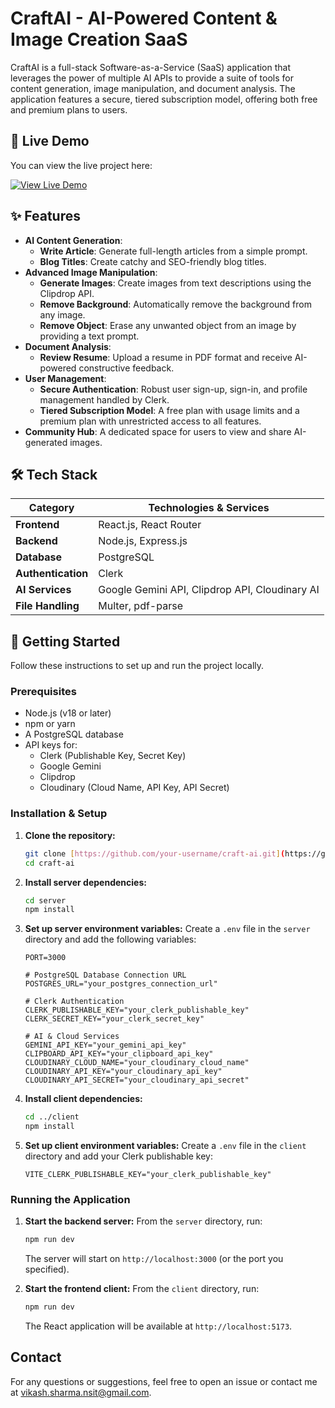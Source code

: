 # CraftAI - AI-Powered Content & Image Creation SaaS

CraftAI is a full-stack Software-as-a-Service (SaaS) application that leverages the power of multiple AI APIs to provide a suite of tools for content generation, image manipulation, and document analysis. The application features a secure, tiered subscription model, offering both free and premium plans to users.

## 🚀 Live Demo

You can view the live project here:

[![View Live Demo](https://img.shields.io/badge/Live%20Demo-Visit%20Now-brightgreen)](https://craft-ai-two.vercel.app/)

## ✨ Features

* **AI Content Generation**:
    * **Write Article**: Generate full-length articles from a simple prompt.
    * **Blog Titles**: Create catchy and SEO-friendly blog titles.
* **Advanced Image Manipulation**:
    * **Generate Images**: Create images from text descriptions using the Clipdrop API.
    * **Remove Background**: Automatically remove the background from any image.
    * **Remove Object**: Erase any unwanted object from an image by providing a text prompt.
* **Document Analysis**:
    * **Review Resume**: Upload a resume in PDF format and receive AI-powered constructive feedback.
* **User Management**:
    * **Secure Authentication**: Robust user sign-up, sign-in, and profile management handled by Clerk.
    * **Tiered Subscription Model**: A free plan with usage limits and a premium plan with unrestricted access to all features.
* **Community Hub**: A dedicated space for users to view and share AI-generated images.

## 🛠️ Tech Stack

| Category           | Technologies & Services                                                                                               |
| ------------------ | ----------------------------------------------------------------------------------------------------------------------- |
| **Frontend** | React.js, React Router                                                                            |
| **Backend** | Node.js, Express.js                                                                               |
| **Database** | PostgreSQL                                                                                                   |
| **Authentication** | Clerk                                                                                                        |
| **AI Services** | Google Gemini API, Clipdrop API, Cloudinary AI                                           |
| **File Handling** | Multer, pdf-parse                                                                                 |

## 🚀 Getting Started

Follow these instructions to set up and run the project locally.

### Prerequisites

* Node.js (v18 or later)
* npm or yarn
* A PostgreSQL database
* API keys for:
    * Clerk (Publishable Key, Secret Key)
    * Google Gemini
    * Clipdrop
    * Cloudinary (Cloud Name, API Key, API Secret)

### Installation & Setup

1.  **Clone the repository:**
    ```bash
    git clone [https://github.com/your-username/craft-ai.git](https://github.com/your-username/craft-ai.git)
    cd craft-ai
    ```

2.  **Install server dependencies:**
    ```bash
    cd server
    npm install
    ```

3.  **Set up server environment variables:**
    Create a `.env` file in the `server` directory and add the following variables:

    ```env
    PORT=3000

    # PostgreSQL Database Connection URL
    POSTGRES_URL="your_postgres_connection_url"

    # Clerk Authentication
    CLERK_PUBLISHABLE_KEY="your_clerk_publishable_key"
    CLERK_SECRET_KEY="your_clerk_secret_key"

    # AI & Cloud Services
    GEMINI_API_KEY="your_gemini_api_key"
    CLIPBOARD_API_KEY="your_clipboard_api_key"
    CLOUDINARY_CLOUD_NAME="your_cloudinary_cloud_name"
    CLOUDINARY_API_KEY="your_cloudinary_api_key"
    CLOUDINARY_API_SECRET="your_cloudinary_api_secret"
    ```

4.  **Install client dependencies:**
    ```bash
    cd ../client
    npm install
    ```

5.  **Set up client environment variables:**
    Create a `.env` file in the `client` directory and add your Clerk publishable key:

    ```env
    VITE_CLERK_PUBLISHABLE_KEY="your_clerk_publishable_key"
    ```

### Running the Application

1.  **Start the backend server:**
    From the `server` directory, run:
    ```bash
    npm run dev
    ```
    The server will start on `http://localhost:3000` (or the port you specified).

2.  **Start the frontend client:**
    From the `client` directory, run:
    ```bash
    npm run dev
    ```
    The React application will be available at `http://localhost:5173`.

## Contact

For any questions or suggestions, feel free to open an issue or contact me at [vikash.sharma.nsit@gmail.com](mailto:vikash.sharma.nsit@gmail.com).
